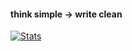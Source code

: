 #### think simple -> write clean

[![Stats](https://github-readme-stats.vercel.app/api?username=maydinunlu&theme=tokyonight&show_icons=true)](https://github.com/anuraghazra/github-readme-stats)
